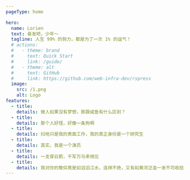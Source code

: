 ```yaml
---
pageType: home

hero:
  name: Lorien
  text: 奋发吧，少年～
  tagline: 人生 99% 的努力，都是为了一次 1% 的运气！
  # actions:
  #   - theme: brand
  #     text: Quick Start
  #     link: /guide/
  #   - theme: alt
  #     text: GitHub
  #     link: https://github.com/web-infra-dev/rspress
  image:
    src: /1.png
    alt: Logo
features:
  - title: 
    details: 做人如果没有梦想，那跟咸鱼有什么区别？ 
  - title: 
    details: 那个人好怪，好像一条狗啊
  - title:
    details: 扫地只是我的表面工作，我的真正身份是一个研究生
  - title: 
    details: 其实，我是一个演员
  - title: 
    details: 一支穿云箭，千军万马来相见
  - title: 
    details: 我对你的敬仰真是如滔滔江水，连绵不绝，又有如黄河泛滥一发不可收拾
---
```

